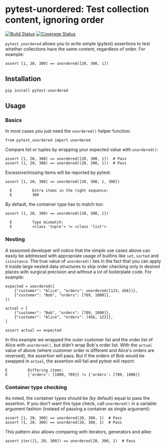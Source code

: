 # pytest-unordered: Test collection content, ignoring order

[![Build Status](https://travis-ci.org/utapyngo/pytest-unordered.svg?branch=master)](https://travis-ci.org/utapyngo/pytest-unordered)
[![Coverage Status](https://codecov.io/gh/utapyngo/pytest-unordered/branch/master/graph/badge.svg)](https://codecov.io/gh/utapyngo/pytest-unordered)

`pytest_unordered` allows you to write simple (pytest) assertions
to test whether collections have the same content, regardless of order.
For example:

    assert [1, 20, 300] == unordered([20, 300, 1])


## Installation

    pip install pytest-unordered


## Usage

### Basics

In most cases you just need the `unordered()` helper function:

    from pytest_unordered import unordered

Compare list or tuples by wrapping your expected value with `unordered()`:

    assert [1, 20, 300] == unordered([20, 300, 1])  # Pass
    assert (1, 20, 300) == unordered((20, 300, 1))  # Pass

Excessive/missing items will be reported by pytest:

    assert [1, 20, 300] == unordered([20, 300, 1, 300])

      E         Extra items in the right sequence:
      E         300

By default, the container type has to match too:

    assert (1, 20, 300) == unordered([20, 300, 1])

      E         Type mismatch:
      E         <class 'tuple'> != <class 'list'>



### Nesting

A seasoned developer will notice that the simple use cases above
can easily be addressed with appropriate usage
of builtins like `set`, `sorted` and `isinstance`.
The true value of `unordered()` lies in the fact that you
can apply it inside large nested data structures to skip order checking
only in desired places with surgical precision
and without a lot of boilerplate code.
For example:

    expected = unordered([
        {"customer": "Alice", "orders": unordered([123, 456])},
        {"customer": "Bob", "orders": [789, 1000]},
    ])

    actual = [
        {"customer": "Bob", "orders": [789, 1000]},
        {"customer": "Alice", "orders": [456, 123]},
    ]

    assert actual == expected

In this example we wrapped the outer customer list and the order list of Alice
with `unordered()`, but didn't wrap Bob's order list.
With the `actual` value of above (where customer order is different
and Alice's orders are reversed), the assertion will pass.
But if the orders of Bob would be swapped in `actual`, the assertion
will fail and pytest will report:

    E         Differing items:
    E         {'orders': [1000, 789]} != {'orders': [789, 1000]}



### Container type checking

As noted, the container types should be (by default) equal to pass the
assertion. If you don't want this type check, call `unordered()`
in a variable argument fashion (instead of passing
a container as single argument):

    assert [1, 20, 300] == unordered(20, 300, 1)  # Pass
    assert (1, 20, 300) == unordered(20, 300, 1)  # Pass

This pattern also allows comparing with iterators, generators and alike:

    assert iter([1, 20, 300]) == unordered(20, 300, 1)  # Pass
